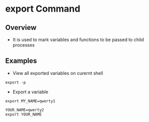 # export Command

## Overview
* It is used to mark variables and functions to be passed to child processes

## Examples
* View all exported variables on curernt shell
```
export -p
```
* Export a variable
```
export MY_NAME=qwerty1

YOUR_NAME=qwerty2
export YOUR_NAME

```
